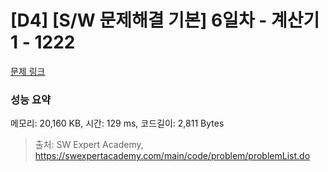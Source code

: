 # [D4] [S/W 문제해결 기본] 6일차 - 계산기1 - 1222 

[문제 링크](https://swexpertacademy.com/main/code/problem/problemDetail.do?contestProbId=AV14mbSaAEwCFAYD) 

### 성능 요약

메모리: 20,160 KB, 시간: 129 ms, 코드길이: 2,811 Bytes



> 출처: SW Expert Academy, https://swexpertacademy.com/main/code/problem/problemList.do